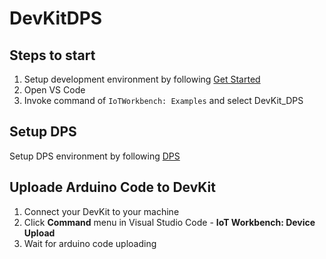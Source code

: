 # DevKitDPS

## Steps to start

1. Setup development environment by following [Get Started](https://microsoft.github.io/azure-iot-developer-kit/docs/get-started/)
2. Open VS Code
3. Invoke command of `IoTWorkbench: Examples` and select DevKit_DPS

## Setup DPS
Setup DPS environment by following [DPS](https://docs.microsoft.com/en-us/azure/iot-dps/how-to-connect-mxchip-iot-devkit)

## Uploade Arduino Code to DevKit
1. Connect your DevKit to your machine
2. Click **Command** menu in Visual Studio Code - **IoT Workbench: Device Upload**
3. Wait for arduino code uploading
